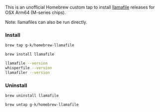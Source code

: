 This is an unofficial Homebrew custom tap to install
[llamafile](https://github.com/Mozilla-Ocho/llamafile) releases for
OSX Arm64 (M-series chips).

Note: llamafiles can also be run directly.

### Install

```sh
brew tap g-k/homebrew-llamafile
```

```sh
brew install llamafile
```

```sh
llamafile --version
whisperfile --version
llamafiler --version
```

### Uninstall

```sh
brew uninstall llamafile
```

```sh
brew untap g-k/homebrew-llamafile
```

